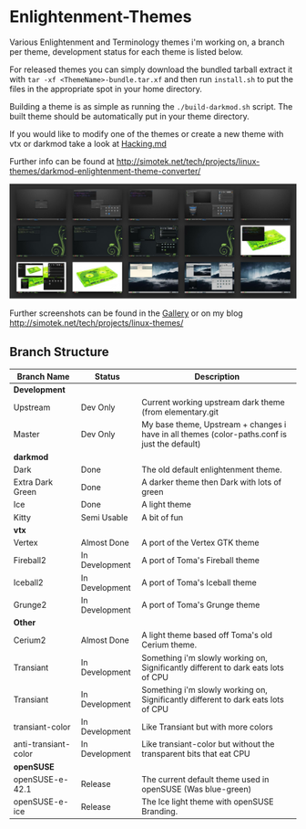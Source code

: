 Enlightenment-Themes
====================

Various Enlightenment and Terminology themes i'm working on, a branch per theme, development status for each theme is listed below.

For released themes you can simply download the bundled tarball extract it with `tar -xf <ThemeName>-bundle.tar.xf` and then run `install.sh` to put the files
in the appropriate spot in your home directory.

Building a theme is as simple as running the `./build-darkmod.sh` script. The built theme should be automatically put in your theme directory.

If you would like to modify one of the themes or create a new theme with vtx or darkmod take a look at [Hacking.md](Hacking.md)

Further info can be found at http://simotek.net/tech/projects/linux-themes/darkmod-enlightenment-theme-converter/

![Gallery Preview](gallery/all-preview.jpg "Gallery Preview")

Further screenshots can be found in the [Gallery](gallery/Gallery.md) or on my
blog http://simotek.net/tech/projects/linux-themes/

Branch Structure
----------------

|Branch Name   | Status   | Description
|--------------|----------|------------------------------------------------------------------------------
| **Development**
| Upstream     | Dev Only | Current working upstream dark theme (from elementary.git
| Master       | Dev Only | My base theme, Upstream + changes i have in all themes (color-paths.conf is just the default)
| **darkmod**
| Dark | Done   | The old default enlightenment theme.
| Extra Dark Green   | Done   | A darker theme then Dark with lots of green
| Ice | Done | A light theme
| Kitty | Semi Usable | A bit of fun
| **vtx**
| Vertex | Almost Done | A port of the Vertex GTK theme
| Fireball2 | In Development | A port of Toma's Fireball theme
| Iceball2 | In Development | A port of Toma's Iceball theme
| Grunge2 | In Development | A port of Toma's Grunge theme
| **Other**
| Cerium2  | Almost Done | A light theme based off Toma's old Cerium theme.
| Transiant  | In Development   | Something i'm slowly working on, Significantly different to dark eats lots of CPU
| Transiant  | In Development   | Something i'm slowly working on, Significantly different to dark eats lots of CPU
| transiant-color  | In Development   | Like Transiant but with more colors
| anti-transiant-color  | In Development   | Like transiant-color but without the transparent bits that eat CPU
| **openSUSE**
| openSUSE-e-42.1 | Release  | The current default theme used in openSUSE (Was blue-green)
| openSUSE-e-ice | Release  | The Ice light theme with openSUSE Branding.

